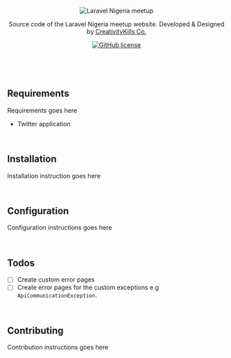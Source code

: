 <p align="center">
    <img src="https://user-images.githubusercontent.com/807318/27274054-b06652c6-54c9-11e7-83ab-f4a3fa6109b7.jpeg" alt="Laravel Nigeria meetup">
</p>
<p align="center">Source code of the Laravel Nigeria meetup website. Developed &amp; Designed by <a href="https://creativitykills.co" target="_blank">CreativityKills Co.</a></p>
<p align="center"><a href="license.txt"><img alt="GitHub license" src="https://img.shields.io/github/license/laravelnigeria/website.svg"></a></p>


<p>&nbsp;</p>
<p>&nbsp;</p>

## Requirements
Requirements goes here
* Twitter application

<p>&nbsp;</p>

## Installation
Installation instruction goes here

<p>&nbsp;</p>

## Configuration
Configuration instructions goes here

<p>&nbsp;</p>

## Todos
- [ ] Create custom error pages
- [ ] Create error pages for the custom exceptions e.g `ApiCommunicationException`.

<p>&nbsp;</p>

## Contributing
Contribution instructions goes here